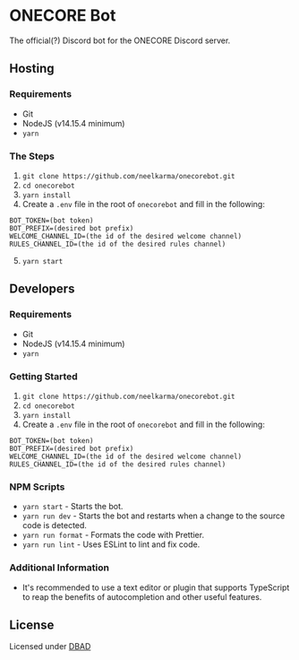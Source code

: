 # ONECORE Bot

The official(?) Discord bot for the ONECORE Discord server.

## Hosting

### Requirements

- Git
- NodeJS (v14.15.4 minimum)
- `yarn`

### The Steps

1. `git clone https://github.com/neelkarma/onecorebot.git`
2. `cd onecorebot`
3. `yarn install`
4. Create a `.env` file in the root of `onecorebot` and fill in the following:

```
BOT_TOKEN=(bot token)
BOT_PREFIX=(desired bot prefix)
WELCOME_CHANNEL_ID=(the id of the desired welcome channel)
RULES_CHANNEL_ID=(the id of the desired rules channel)
```

5. `yarn start`

## Developers

### Requirements

- Git
- NodeJS (v14.15.4 minimum)
- `yarn`

### Getting Started

1. `git clone https://github.com/neelkarma/onecorebot.git`
2. `cd onecorebot`
3. `yarn install`
4. Create a `.env` file in the root of `onecorebot` and fill in the following:

```
BOT_TOKEN=(bot token)
BOT_PREFIX=(desired bot prefix)
WELCOME_CHANNEL_ID=(the id of the desired welcome channel)
RULES_CHANNEL_ID=(the id of the desired rules channel)
```

### NPM Scripts

- `yarn start` - Starts the bot.
- `yarn run dev` - Starts the bot and restarts when a change to the source code is detected.
- `yarn run format` - Formats the code with Prettier.
- `yarn run lint` - Uses ESLint to lint and fix code.

### Additional Information

- It's recommended to use a text editor or plugin that supports TypeScript to reap the benefits of autocompletion and other useful features.

## License

Licensed under [DBAD](./LICENSE)
